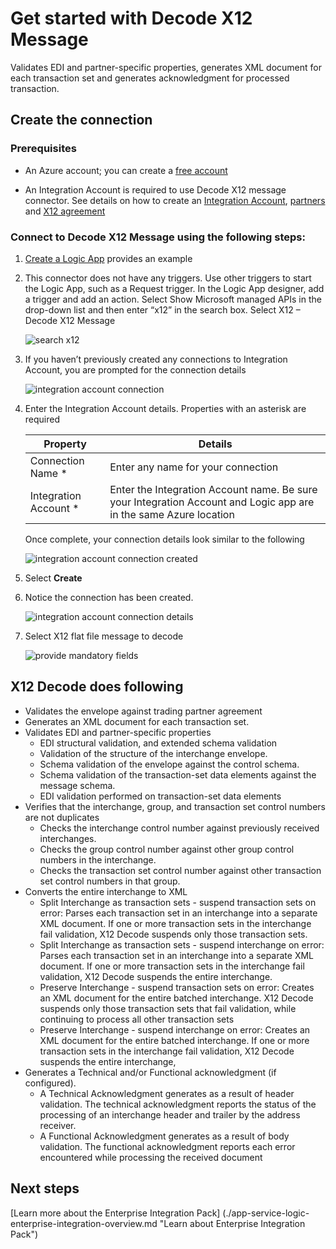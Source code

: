 <properties 
    pageTitle="Learn about Enterprise Integration Pack Decode X12 Message Connctor | Microsoft Azure App Service | Microsoft Azure" 
    description="Learn how to use partners with the Enterprise Integration Pack and Logic apps" 
    services="logic-apps" 
    documentationCenter=".net,nodejs,java"
    authors="padmavc" 
    manager="erikre" 
    editor=""/>

<tags 
    ms.service="logic-apps" 
    ms.workload="integration" 
    ms.tgt_pltfrm="na" 
    ms.devlang="na" 
    ms.topic="article" 
    ms.date="08/15/2016" 
    ms.author="padmavc"/>

# <a name="get-started-with-decode-x12-message"></a>Get started with Decode X12 Message

Validates EDI and partner-specific properties, generates XML document for each transaction set and generates acknowledgment for processed transaction.

## <a name="create-the-connection"></a>Create the connection

### <a name="prerequisites"></a>Prerequisites

* An Azure account; you can create a [free account](https://azure.microsoft.com/free)

* An Integration Account is required to use Decode X12 message connector. See details on how to create an [Integration Account](./app-service-logic-enterprise-integration-create-integration-account.md), [partners](./app-service-logic-enterprise-integration-partners.md) and [X12 agreement](./app-service-logic-enterprise-integration-x12.md)

### <a name="connect-to-decode-x12-message-using-the-following-steps"></a>Connect to Decode X12 Message using the following steps:

1. [Create a Logic App](./app-service-logic-create-a-logic-app.md) provides an example

2. This connector does not have any triggers. Use other triggers to start the Logic App, such as a Request trigger.  In the Logic App designer, add a trigger and add an action.  Select Show Microsoft managed APIs in the drop-down list and then enter “x12” in the search box.  Select X12 – Decode X12 Message

    ![search x12](./media/app-service-logic-enterprise-integration-x12connector/x12decodeimage1.png)  

3. If you haven’t previously created any connections to Integration Account, you are prompted for the connection details

    ![integration account connection](./media/app-service-logic-enterprise-integration-x12connector/x12decodeimage4.png)    

4. Enter the Integration Account details.  Properties with an asterisk are required

  	| Property | Details |
  	| -------- | ------- |
  	| Connection Name * | Enter any name for your connection |
  	| Integration Account * | Enter the Integration Account name. Be sure your Integration Account and Logic app are in the same Azure location |

    Once complete, your connection details look similar to the following
    
    ![integration account connection created](./media/app-service-logic-enterprise-integration-x12connector/x12decodeimage5.png) 

5. Select **Create**
    
6. Notice the connection has been created.

    ![integration account connection details](./media/app-service-logic-enterprise-integration-x12connector/x12decodeimage6.png) 

7. Select X12 flat file message to decode

    ![provide mandatory fields](./media/app-service-logic-enterprise-integration-x12connector/x12decodeimage7.png) 

## <a name="x12-decode-does-following"></a>X12 Decode does following

* Validates the envelope against trading partner agreement
* Generates an XML document for each transaction set.
* Validates EDI and partner-specific properties
    * EDI structural validation, and extended schema validation
    * Validation of the structure of the interchange envelope.
    * Schema validation of the envelope against the control schema.
    * Schema validation of the transaction-set data elements against the message schema.
    * EDI validation performed on transaction-set data elements 
* Verifies that the interchange, group, and transaction set control numbers are not duplicates
    * Checks the interchange control number against previously received interchanges.
    * Checks the group control number against other group control numbers in the interchange.
    * Checks the transaction set control number against other transaction set control numbers in that group.
* Converts the entire interchange to XML 
    * Split Interchange as transaction sets - suspend transaction sets on error: Parses each transaction set in an interchange into a separate XML document. If one or more transaction sets in the interchange fail validation, X12 Decode suspends only those transaction sets.
    * Split Interchange as transaction sets - suspend interchange on error: Parses each transaction set in an interchange into a separate XML document.  If one or more transaction sets in the interchange fail validation, X12 Decode suspends the entire interchange.
    * Preserve Interchange - suspend transaction sets on error: Creates an XML document for the entire batched interchange. X12 Decode suspends only those transaction sets that fail validation, while continuing to process all other transaction sets
    * Preserve Interchange - suspend interchange on error: Creates an XML document for the entire batched interchange. If one or more transaction sets in the interchange fail validation, X12 Decode suspends the entire interchange, 
* Generates a Technical and/or Functional acknowledgment (if configured).
    * A Technical Acknowledgment generates as a result of header validation. The technical acknowledgment reports the status of the processing of an interchange header and trailer by the address receiver.
    * A Functional Acknowledgment generates as a result of body validation. The functional acknowledgment reports each error encountered while processing the received document

## <a name="next-steps"></a>Next steps

[Learn more about the Enterprise Integration Pack] (./app-service-logic-enterprise-integration-overview.md "Learn about Enterprise Integration Pack") 


